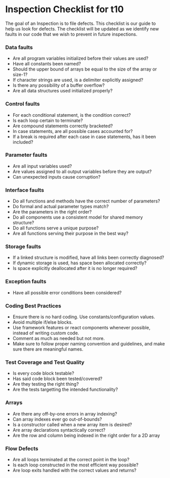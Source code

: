
# Inspection Checklist for t10

The goal of an Inspection is to file defects.
This checklist is our guide to help us look for defects.
The checklist will be updated as we identify new faults in our code that we wish to prevent in future inspections.


### Data faults
* Are all program variables initialized before their values are used?
* Have all constants been named?
* Should the upper bound of arrays be equal to the size of the array or size-1?
* If character strings are used, is a delimiter explicitly assigned?
* Is there any possibility of a buffer overflow?
* Are all data structures used initialized properly?

### Control faults
* For each conditional statement, is the condition correct?
* Is each loop certain to terminate?
* Are compound statements correctly bracketed?
* In case statements, are all possible cases accounted for?
* If a break is required after each case in case statements, has it been included?

### Parameter faults
* Are all input variables used?
* Are values assigned to all output variables before they are output?
* Can unexpected inputs cause corruption?

### Interface faults
* Do all functions and methods have the correct number of parameters?
* Do formal and actual parameter types match?
* Are the parameters in the right order?
* Do all components use a consistent model for shared memory structure?
* Do all functions serve a unique purpose?
* Are all functions serving their purpose in the best way?

### Storage faults
* If a linked structure is modified, have all links been correctly diagnosed?
* If dynamic storage is used, has space been allocated correctly?
* Is space explicitly deallocated after it is no longer required?

### Exception faults
* Have all possible error conditions been considered?

### Coding Best Practices
* Ensure there is no hard coding. Use constants/configuration values.
* Avoid multiple if/else blocks.
* Use framework features or react components whenever possible, instead of writing custom code.
* Comment as much as needed but not more. 
* Make sure to follow proper naming convention and guidelines, and make sure there are meaningful names.

### Test Coverage and Test Quality
* Is every code block testable?
* Has said code block been tested/covered?
* Are they testing the right thing?
* Are the tests targetting the intended functionality?

### Arrays
* Are there any off-by-one errors in array indexing?
* Can array indexes ever go out-of-bounds?
* Is a constructor called when a new array item is desired?
* Are array declarations syntactically correct?
* Are the row and column being indexed in the right order for a 2D array

### Flow Defects
* Are all loops terminated at the correct point in the loop?
* Is each loop constructed in the most efficient way possible?
* Are loop exits handled with the correct values and returns?


